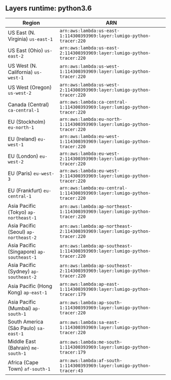 Layers runtime: python3.6
----
| Region | ARN |
| --- | --- |
|US East (N. Virginia)  `us-east-1`|`arn:aws:lambda:us-east-1:114300393969:layer:lumigo-python-tracer:220`|
|US East (Ohio)  `us-east-2`|`arn:aws:lambda:us-east-2:114300393969:layer:lumigo-python-tracer:220`|
|US West (N. California)  `us-west-1`|`arn:aws:lambda:us-west-1:114300393969:layer:lumigo-python-tracer:220`|
|US West (Oregon)  `us-west-2`|`arn:aws:lambda:us-west-2:114300393969:layer:lumigo-python-tracer:220`|
|Canada (Central)  `ca-central-1`|`arn:aws:lambda:ca-central-1:114300393969:layer:lumigo-python-tracer:220`|
|EU (Stockholm)  `eu-north-1`|`arn:aws:lambda:eu-north-1:114300393969:layer:lumigo-python-tracer:220`|
|EU (Ireland)  `eu-west-1`|`arn:aws:lambda:eu-west-1:114300393969:layer:lumigo-python-tracer:220`|
|EU (London)  `eu-west-2`|`arn:aws:lambda:eu-west-2:114300393969:layer:lumigo-python-tracer:220`|
|EU (Paris)  `eu-west-3`|`arn:aws:lambda:eu-west-3:114300393969:layer:lumigo-python-tracer:220`|
|EU (Frankfurt)  `eu-central-1`|`arn:aws:lambda:eu-central-1:114300393969:layer:lumigo-python-tracer:220`|
|Asia Pacific (Tokyo)  `ap-northeast-1`|`arn:aws:lambda:ap-northeast-1:114300393969:layer:lumigo-python-tracer:220`|
|Asia Pacific (Seoul)  `ap-northeast-2`|`arn:aws:lambda:ap-northeast-2:114300393969:layer:lumigo-python-tracer:220`|
|Asia Pacific (Singapore)  `ap-southeast-1`|`arn:aws:lambda:ap-southeast-1:114300393969:layer:lumigo-python-tracer:220`|
|Asia Pacific (Sydney)  `ap-southeast-2`|`arn:aws:lambda:ap-southeast-2:114300393969:layer:lumigo-python-tracer:220`|
|Asia Pacific (Hong Kong)  `ap-east-1`|`arn:aws:lambda:ap-east-1:114300393969:layer:lumigo-python-tracer:179`|
|Asia Pacific (Mumbai)  `ap-south-1`|`arn:aws:lambda:ap-south-1:114300393969:layer:lumigo-python-tracer:220`|
|South America (São Paulo)  `sa-east-1`|`arn:aws:lambda:sa-east-1:114300393969:layer:lumigo-python-tracer:220`|
|Middle East (Bahrain)  `me-south-1`|`arn:aws:lambda:me-south-1:114300393969:layer:lumigo-python-tracer:179`|
|Africa (Cape Town)  `af-south-1`|`arn:aws:lambda:af-south-1:114300393969:layer:lumigo-python-tracer:43`|
